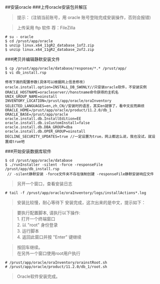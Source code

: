 ##安装oracle
###上传oracle安装包并解压
>提示： (注销当前账号，用 oracle 账号登陆完成安装操作，否则会报错)

>上传采用 ftp   软件 荐：FileZilla

~~~
# su - oracle
$ cd /prust/app/oracle
$ unzip linux.x64_11gR2_database_1of2.zip
$ unzip linux.x64_11gR2_database_2of2.zip
~~~

###拷贝并编辑静默安装文件

~~~
$ cp /prust/app/oracle/database/response/*.* /prust/app/
$ vi db_install.rsp

修改下面的配置参数(具体可以根据网上信息修改)
oracle.install.option=INSTALL_DB_SWONLY//只安装oracle软件，不安装实例
ORACLE_HOSTNAME=oracleserver//honstname命令获得的主机名
UNIX_GROUP_NAME=oinstall
INVENTORY_LOCATION=/prust/app/oracle/oraInventory
SELECTED_LANGUAGES=en,zh_CN//安装时的语言，其实en就够了，看中文反而麻烦
ORACLE_HOME=/prust/app/oracle/product/11.2.0/db_1
ORACLE_BASE=/prust/app/oracle
oracle.install.db.InstallEdition=EE
oracle.install.db.isCustomInstall=false
oracle.install.db.DBA_GROUP=dba
oracle.install.db.OPER_GROUP=oinstall
DECLINE_SECURITY_UPDATES=true //一定设置为true，网上都这么说，我也没试，就设置成true吧
~~~

###开始安装数据库软件

~~~
$ cd /prust/app/oracle/database
$ ./runInstaller -silent -force -responseFile /prust/app/db_install.rsp
 // -silent静默安装 -force文件夹不存在强制创建 -responseFile静默安装响应文件
~~~

>另开一个窗口，查看安装日志

    # tail -f /prust/app/oracle/oraInventory/logs/installActions*.log
>安装比较慢，耐心等待下
>安装完成，这次出来的是中文，提示如下：
 
>要执行配置脚本, 请执行以下操作:   
         1. 打开一个终端窗口   
         2. 以 "root" 身份登录   
         3. 运行脚本   
         4. 返回此窗口并按 "Enter" 键继续   
 
>按回车继续。  
>在另外一个窗口使用root用户执行

~~~
# /prust/app/oracle/oraInventory/orainstRoot.sh
# /prust/app/oracle/product/11.2.0/db_1/root.sh
~~~
>Oracle软件安装完成。
